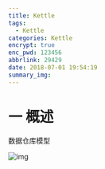 ```yaml
---
title: Kettle
tags:
  - Kettle
categories: Kettle
encrypt: true
enc_pwd: 123456
abbrlink: 29429
date: 2018-07-01 19:54:19
summary_img:
---
```


# 一 概述

数据仓库模型

![img](/images/kettle/k1.jpg)

